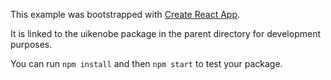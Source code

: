 This example was bootstrapped with [Create React App](https://github.com/facebook/create-react-app).

It is linked to the uikenobe package in the parent directory for development purposes.

You can run `npm install` and then `npm start` to test your package.
